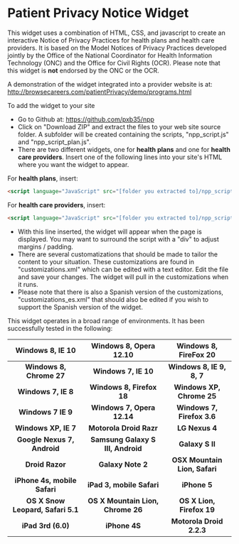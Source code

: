 Patient Privacy Notice Widget
===

This widget uses a combination of HTML, CSS, and javascript to create an interactive Notice of Privacy Practices for health plans and health care providers. It is based on the Model Notices of Privacy Practices developed jointly by the Office of the National Coordinator for Health Information Technology (ONC) and the Office for Civil Rights (OCR). Please note that this widget is **not** endorsed by the ONC or the OCR. 

A demonstration of the widget integrated into a provider website is at: 
http://browsecareers.com/patientPrivacy/demo/programs.html
	
To add the widget to your site
- Go to Github at: https://github.com/pxb35/npp
- Click on "Download ZIP" and extract the files to your web site source folder. A subfolder will be created containing the scripts, "npp_script.js" and "npp_script_plan.js". 
- There are two different widgets, one for **health plans** and one for **health care providers**.  Insert one of the following lines into your site's HTML where you want the widget to appear. 

For **health plans**, insert:
```HTML
<script language="JavaScript" src="[folder you extracted to]/npp_script_plan.js"></script>
```
For **health care providers**, insert:
```HTML
<script language="JavaScript" src="[folder you extracted to]/npp_script.js"></script>
```

- With this line inserted, the widget will appear when the page is displayed. You may want to surround the script with a "div" to adjust margins / padding.
- There are several customatizations that should be made to tailor the content to your situation. These customizations are found in "customizations.xml" which can be edited with a text editor. Edit the file and save your changes. The widget will pull in the customizations when it runs. 
- Please note that there is also a Spanish version of the customizations, "customizations_es.xml" that should also be edited if you wish to support the Spanish version of the widget.

This widget operates in a broad range of environments. It has been successfully tested in the following:

| Windows 8, IE 10              | Windows 8, Opera 12.10        | Windows 8, FireFox 20     |
|:-----------------------------:|:-----------------------------:|:-------------------------:|
| **Windows 8, Chrome 27**          | **Windows 7, IE 10**              | **Windows 8, IE 9, 8, 7**     |
| **Windows 7, IE 8**               | **Windows 8, Firefox 18**         | **Windows XP, Chrome 25**     |
| **Windows 7 IE 9**                | **Windows 7, Opera 12.14**        | **Windows 7, Firefox 3.6**    |
| **Windows XP, IE 7**              | **Motorola Droid Razr**           | **LG Nexus 4**                |
| **Google Nexus 7, Android**       | **Samsung Galaxy S III, Android** | **Galaxy S II**               |
| **Droid Razor**                   | **Galaxy Note 2**                 | **OSX Mountain Lion, Safari** |
| **iPhone 4s, mobile Safari**      | **iPad 3, mobile Safari**         | **iPhone 5**                  |
| **OS X Snow Leopard, Safari 5.1** | **OS X Mountain Lion, Chrome 26** | **OS X Lion, Firefox 19**     |
| **iPad 3rd (6.0)**                | **iPhone 4S**                     | **Motorola Droid 2.2.3**      |
   
